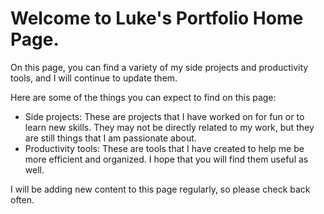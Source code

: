 # Welcome to Luke's Portfolio Home Page.

On this page, you can find a variety of my side projects and productivity tools, and I will continue to update them.

Here are some of the things you can expect to find on this page:

* Side projects: These are projects that I have worked on for fun or to learn new skills. They may not be directly related to my work, but they are still things that I am passionate about.
* Productivity tools: These are tools that I have created to help me be more efficient and organized. I hope that you will find them useful as well.

I will be adding new content to this page regularly, so please check back often.
